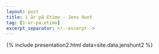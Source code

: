 ```yaml
---
layout: post
title: 1 år på Etimo - Jens Hunt
tag: [1-ar-pa-etimo]
excerpt_separator: <!--excerpt-->
---
```


{% include presentation2.html data=site.data.jenshunt2 %}
